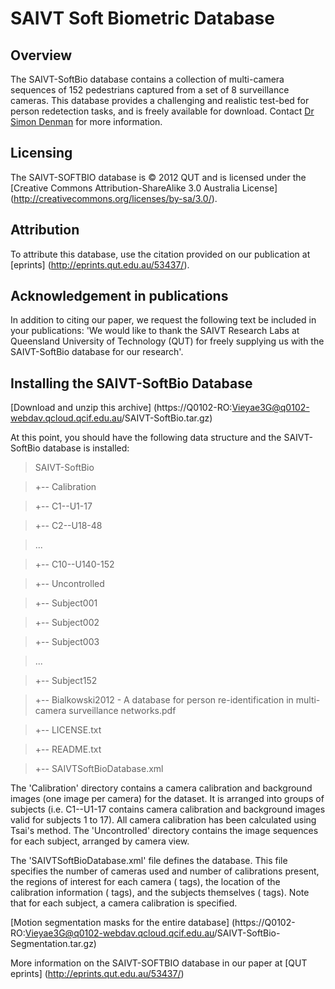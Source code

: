 # **SAIVT Soft Biometric Database**

## **Overview**
The SAIVT-SoftBio database contains a collection of multi-camera sequences of 152 pedestrians captured from a set of 8 surveillance cameras. This database provides a challenging and realistic test-bed for person redetection tasks, and is freely available for download. Contact [Dr Simon Denman](s.denman@qut.edu.au) for more information.

## **Licensing**
The SAIVT-SOFTBIO database is © 2012 QUT and is licensed under the [Creative Commons Attribution-ShareAlike 3.0 Australia License] (http://creativecommons.org/licenses/by-sa/3.0/).

## **Attribution**
To attribute this database, use the citation provided on our publication at [eprints] (http://eprints.qut.edu.au/53437/).

## **Acknowledgement in publications**
In addition to citing our paper, we request the following text be included in your publications:
'We would like to thank the SAIVT Research Labs at Queensland University of Technology (QUT) for freely supplying us with the SAIVT-SoftBio database for our research'.

## **Installing the SAIVT-SoftBio Database**
[Download and unzip this archive] (https://Q0102-RO:Vieyae3G@q0102-webdav.qcloud.qcif.edu.au/SAIVT-SoftBio.tar.gz)

At this point, you should have the following data structure and the SAIVT-SoftBio database is installed:
> SAIVT-SoftBio 

> +-- Calibration 

> +-- C1--U1-17 

> +-- C2--U18-48 

> ... 

> +-- C10--U140-152 

> +-- Uncontrolled 

> +-- Subject001 

> +-- Subject002 

> +-- Subject003 

> ... 

> +-- Subject152 

> +-- Bialkowski2012 - A database for person re-identification in multi-camera surveillance networks.pdf 

> +-- LICENSE.txt 

> +-- README.txt 

> +-- SAIVTSoftBioDatabase.xml

The 'Calibration' directory contains a camera calibration and background images (one image per camera) for the dataset. It is arranged into groups of subjects (i.e. C1--U1-17 contains camera calibration and background images valid for subjects 1 to 17). All camera calibration has been calculated using Tsai's method.
The 'Uncontrolled' directory contains the image sequences for each subject, arranged by camera view.

The 'SAIVTSoftBioDatabase.xml' file defines the database. This file specifies the number of cameras used and number of calibrations present, the regions of interest for each camera (<camera> tags), the location of the calibration information (<calibration> tags), and the subjects themselves (<uncontrolledsubject> tags). Note that for each subject, a camera calibration is specified.

[Motion segmentation masks for the entire database] (https://Q0102-RO:Vieyae3G@q0102-webdav.qcloud.qcif.edu.au/SAIVT-SoftBio-Segmentation.tar.gz)

More information on the SAIVT-SOFTBIO database in our paper at [QUT eprints] (http://eprints.qut.edu.au/53437/)